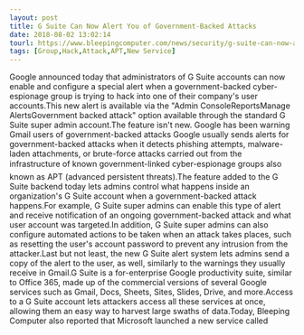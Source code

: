 ```yaml
---
layout: post
title: G Suite Can Now Alert You of Government-Backed Attacks
date: 2018-08-02 13:02:14
tourl: https://www.bleepingcomputer.com/news/security/g-suite-can-now-alert-you-of-government-backed-attacks/
tags: [Group,Hack,Attack,APT,New Service]
---
```

Google announced today that administrators of G Suite accounts can now enable and configure a special alert when a government-backed cyber-espionage group is trying to hack into one of their company's user accounts.This new alert is available via the "Admin ConsoleReportsManage AlertsGovernment backed attack" option available through the standard G Suite super admin account.The feature isn't new. Google has been warning Gmail users of government-backed attacks Google usually sends alerts for government-backed attacks when it detects phishing attempts, malware-laden attachments, or brute-force attacks carried out from the infrastructure of known government-linked cyber-espionage groups also known as APT (advanced persistent threats).The feature added to the G Suite backend today lets admins control what happens inside an organization's G Suite account when a government-backed attack happens.For example, G Suite super admins can enable this type of alert and receive notification of an ongoing government-backed attack and what user account was targeted.In addition, G Suite super admins can also configure automated actions to be taken when an attack takes places, such as resetting the user's account password to prevent any intrusion from the attacker.Last but not least, the new G Suite alert system lets admins send a copy of the alert to the user, as well, similarly to the warnings they usually receive in Gmail.G Suite is a for-enterprise Google productivity suite, similar to Office 365, made up of the commercial versions of several Google services such as Gmail, Docs, Sheets, Sites, Slides, Drive, and more.Access to a G Suite account lets attackers access all these services at once, allowing them an easy way to harvest large swaths of data.Today, Bleeping Computer also reported that Microsoft launched a new service called 